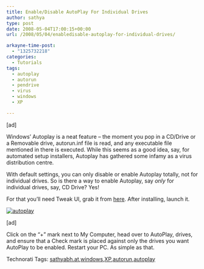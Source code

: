 ```yaml
---
title: Enable/Disable AutoPlay For Individual Drives
author: sathya
type: post
date: 2008-05-04T17:00:15+00:00
url: /2008/05/04/enabledisable-autoplay-for-individual-drives/

arkayne-time-post:
  - "1325732218"
categories:
  - Tutorials
tags:
  - autoplay
  - autorun
  - pendrive
  - virus
  - windows
  - XP

---
```

[ad]

Windows&#8217; Autoplay is a neat feature &#8211; the moment you pop in a CD/Drive or a Removable drive, autorun.inf file is read, and any executable file mentioned in there is executed. While this seems as a good idea, say, for automated setup installers, Autoplay has gathered some infamy as a virus distribution centre.

With default settings, you can only disable or enable Autoplay totally, not for individual drives. So is there a way to enable Autoplay, say _only_ for individual drives, say, CD Drive? Yes!

For that you&#8217;ll need Tweak UI, grab it from <a rel="nofollow" href="http://www.snapfiles.com/get/tweakuixp.html" target="_blank">here</a>. After installing, launch it.  
<!--more-->

[<img src="http://static.flickr.com/2018/2463874091_ff048ca52e.jpg" border="0" alt="autoplay" />][1]

[ad]

Click on the &#8220;+&#8221; mark next to My Computer, head over to AutoPlay, drives, and ensure that a Check mark is placed against only the drives you want AutoPlay to be enabled. Restart your PC. As simple as that.

<div id="scid:0767317B-992E-4b12-91E0-4F059A8CECA8:32eb75f4-539f-4069-a820-4f78ac3a852a" class="wlWriterSmartContent" style="display:inline; margin:0px; padding:0px 0px 0px 0px;">
  Technorati Tags: <a rel="tag" href="http://technorati.com/tags/sathyabh.at">sathyabh.at</a>,<a rel="tag" href="http://technorati.com/tags/windows">windows</a>,<a rel="tag" href="http://technorati.com/tags/XP">XP</a>,<a rel="tag" href="http://technorati.com/tags/autorun">autorun</a>,<a rel="tag" href="http://technorati.com/tags/autoplay">autoplay</a>
</div>

 [1]: http://www.flickr.com/photos/23198823@N04/2463874091/ "autoplay"
